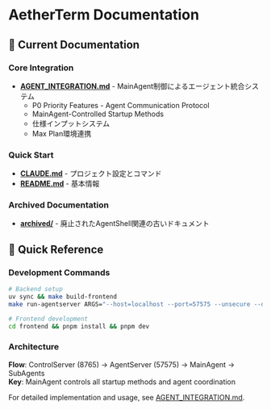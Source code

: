# AetherTerm Documentation

## 📖 Current Documentation

### Core Integration
- **[AGENT_INTEGRATION.md](../AGENT_INTEGRATION.md)** - MainAgent制御によるエージェント統合システム
  - P0 Priority Features - Agent Communication Protocol  
  - MainAgent-Controlled Startup Methods
  - 仕様インプットシステム
  - Max Plan環境連携

### Quick Start
- **[CLAUDE.md](../CLAUDE.md)** - プロジェクト設定とコマンド
- **[README.md](../README.md)** - 基本情報

### Archived Documentation
- **[archived/](./archived/)** - 廃止されたAgentShell関連の古いドキュメント

## 🚀 Quick Reference

### Development Commands
```bash
# Backend setup  
uv sync && make build-frontend
make run-agentserver ARGS="--host=localhost --port=57575 --unsecure --debug"

# Frontend development
cd frontend && pnpm install && pnpm dev
```

### Architecture
**Flow**: ControlServer (8765) → AgentServer (57575) → MainAgent → SubAgents  
**Key**: MainAgent controls all startup methods and agent coordination

For detailed implementation and usage, see [AGENT_INTEGRATION.md](../AGENT_INTEGRATION.md).
